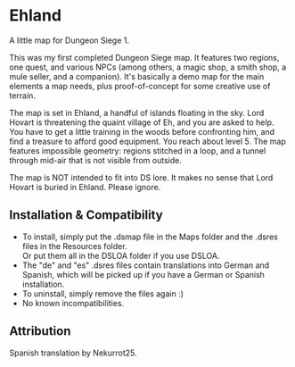 # Ehland

A little map for Dungeon Siege 1.

This was my first completed Dungeon Siege map. It features two regions, one quest, and various NPCs (among others, a magic shop, a smith shop, a mule seller, and a companion). It's basically a demo map for the main elements a map needs, plus proof-of-concept for some creative use of terrain.

The map is set in Ehland, a handful of islands floating in the sky. Lord Hovart is threatening the quaint village of Eh, and you are asked to help. You have to get a little training in the woods before confronting him, and find a treasure to afford good equipment. You reach about level 5. The map features impossible geometry: regions stitched in a loop, and a tunnel through mid-air that is not visible from outside.

The map is NOT intended to fit into DS lore. It makes no sense that Lord Hovart is buried in Ehland. Please ignore.


## Installation & Compatibility

- To install, simply put the .dsmap file in the Maps folder and the .dsres files in the Resources folder.\
  Or put them all in the DSLOA folder if you use DSLOA.
- The "de" and "es" .dsres files contain translations into German and Spanish, which will be picked up if you have a German or Spanish installation.
- To uninstall, simply remove the files again :)
- No known incompatibilities.


## Attribution

Spanish translation by Nekurrot25.
